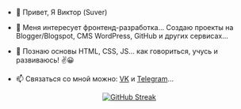 - 👋 Привет, Я Виктор (Suver)
- 👀 Меня интересует фронтенд-разработка... Создаю проекты на Blogger/Blogspot, CMS WordPress, GitHub и других сервисах...
- 🌱 Познаю основы HTML, CSS, JS... как говориться, учусь и развиваюсь! ✌️😀

- 📫 Связаться со мной можно: <a href='https://vk.com/vicktorsuver' title='ВКонтакте' target='_blank'>VK</a> и <a href='https://t.me/suvernet' title='Телеграм' target='_blank'>Telegram</a>...

<div align="center">

[![GitHub Streak](http://github-readme-streak-stats.herokuapp.com/?user=whitepingvin&theme=white&background=ffffff)](https://git.io/streak-stats)

</div>


<!---
- 💞️ I’m looking to collaborate on ...



whitepingvin/whitepingvin is a ✨ special ✨ repository because its `README.md` (this file) appears on your GitHub profile.
You can click the Preview link to take a look at your changes.
--->

